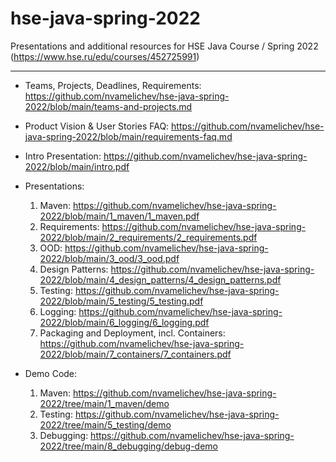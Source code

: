 # hse-java-spring-2022
Presentations and additional resources for HSE Java Course / Spring 2022 (https://www.hse.ru/edu/courses/452725991)

----

- Teams, Projects, Deadlines, Requirements: https://github.com/nvamelichev/hse-java-spring-2022/blob/main/teams-and-projects.md

- Product Vision & User Stories FAQ: https://github.com/nvamelichev/hse-java-spring-2022/blob/main/requirements-faq.md

- Intro Presentation: https://github.com/nvamelichev/hse-java-spring-2022/blob/main/intro.pdf

- Presentations:
  1. Maven: https://github.com/nvamelichev/hse-java-spring-2022/blob/main/1_maven/1_maven.pdf
  2. Requirements: https://github.com/nvamelichev/hse-java-spring-2022/blob/main/2_requirements/2_requirements.pdf
  3. OOD: https://github.com/nvamelichev/hse-java-spring-2022/blob/main/3_ood/3_ood.pdf
  4. Design Patterns: https://github.com/nvamelichev/hse-java-spring-2022/blob/main/4_design_patterns/4_design_patterns.pdf
  5. Testing: https://github.com/nvamelichev/hse-java-spring-2022/blob/main/5_testing/5_testing.pdf
  6. Logging: https://github.com/nvamelichev/hse-java-spring-2022/blob/main/6_logging/6_logging.pdf
  7. Packaging and Deployment, incl. Containers: https://github.com/nvamelichev/hse-java-spring-2022/blob/main/7_containers/7_containers.pdf

- Demo Code:
  1. Maven: https://github.com/nvamelichev/hse-java-spring-2022/tree/main/1_maven/demo
  2. Testing: https://github.com/nvamelichev/hse-java-spring-2022/tree/main/5_testing/demo
  3. Debugging: https://github.com/nvamelichev/hse-java-spring-2022/tree/main/8_debugging/debug-demo
